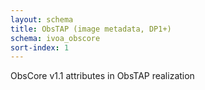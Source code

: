 ```yaml
---
layout: schema
title: ObsTAP (image metadata, DP1+)
schema: ivoa_obscore
sort-index: 1
---
```

<!--{{ site.data[page.schema].description }}-->
<p>
ObsCore v1.1 attributes in ObsTAP realization
</p>